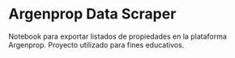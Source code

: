 # Argenprop Data Scraper
Notebook para exportar listados de propiedades en la plataforma Argenprop.
Proyecto utilizado para fines educativos.
